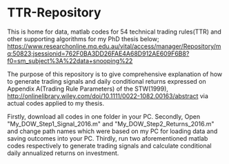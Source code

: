 # TTR-Repository
This is home for data, matlab codes for 54 technical trading rules(TTR) and other supporting algorithms for my PhD thesis below;
https://www.researchonline.mq.edu.au/vital/access/manager/Repository/mq:50823;jsessionid=762F0BA3DD26FAE4A68D912AE609F6B8?f0=sm_subject%3A%22data+snooping%22

The purpose of this repository is to give comprehensive explanation of how to generate trading signals and daily conditional returns expressed on Appendix A(Trading Rule Parameters) of the STW(1999), http://onlinelibrary.wiley.com/doi/10.1111/0022-1082.00163/abstract via actual codes applied to my thesis.

Firstly, download all codes in one folder in your PC.
Secondly, Open "My_DOW_Step1_Signal_2016.m" and "My_DOW_Step2_Returns_2016.m" and change path names which were based on my PC for loading data and saving outcomes into your PC.
Thirdly, run two aforementioned matlab codes respectively to generate trading signals and calculate conditional daily annualized returns on investment.
